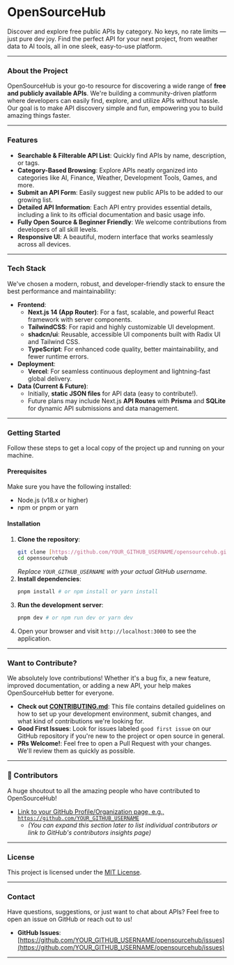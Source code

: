 # OpenSourceHub

Discover and explore free public APIs by category. No keys, no rate limits — just pure dev joy. Find the perfect API for your next project, from weather data to AI tools, all in one sleek, easy-to-use platform.

---

###  About the Project

OpenSourceHub is your go-to resource for discovering a wide range of **free and publicly available APIs**. We're building a community-driven platform where developers can easily find, explore, and utilize APIs without hassle. Our goal is to make API discovery simple and fun, empowering you to build amazing things faster.

---

###  Features

* **Searchable & Filterable API List**: Quickly find APIs by name, description, or tags.
* **Category-Based Browsing**: Explore APIs neatly organized into categories like AI, Finance, Weather, Development Tools, Games, and more.
* **Submit an API Form**: Easily suggest new public APIs to be added to our growing list.
* **Detailed API Information**: Each API entry provides essential details, including a link to its official documentation and basic usage info.
* **Fully Open Source & Beginner Friendly**: We welcome contributions from developers of all skill levels.
* **Responsive UI**: A beautiful, modern interface that works seamlessly across all devices.

---

###  Tech Stack

We've chosen a modern, robust, and developer-friendly stack to ensure the best performance and maintainability:

* **Frontend**:
    * **Next.js 14 (App Router)**: For a fast, scalable, and powerful React framework with server components.
    * **TailwindCSS**: For rapid and highly customizable UI development.
    * **shadcn/ui**: Reusable, accessible UI components built with Radix UI and Tailwind CSS.
    * **TypeScript**: For enhanced code quality, better maintainability, and fewer runtime errors.
* **Deployment**:
    * **Vercel**: For seamless continuous deployment and lightning-fast global delivery.
* **Data (Current & Future)**:
    * Initially, **static JSON files** for API data (easy to contribute!).
    * Future plans may include Next.js **API Routes** with **Prisma** and **SQLite** for dynamic API submissions and data management.

---

###  Getting Started

Follow these steps to get a local copy of the project up and running on your machine.

#### Prerequisites

Make sure you have the following installed:

* Node.js (v18.x or higher)
* npm or pnpm or yarn

#### Installation

1.  **Clone the repository**:
    ```bash
    git clone [https://github.com/YOUR_GITHUB_USERNAME/opensourcehub.git](https://github.com/YOUR_GITHUB_USERNAME/opensourcehub.git)
    cd opensourcehub
    ```
    *Replace `YOUR_GITHUB_USERNAME` with your actual GitHub username.*
2.  **Install dependencies**:
    ```bash
    pnpm install # or npm install or yarn install
    ```
3.  **Run the development server**:
    ```bash
    pnpm dev # or npm run dev or yarn dev
    ```
4.  Open your browser and visit `http://localhost:3000` to see the application.

---

###  Want to Contribute?

We absolutely love contributions! Whether it's a bug fix, a new feature, improved documentation, or adding a new API, your help makes OpenSourceHub better for everyone.

* **Check out [CONTRIBUTING.md](./CONTRIBUTING.md)**: This file contains detailed guidelines on how to set up your development environment, submit changes, and what kind of contributions we're looking for.
* **Good First Issues**: Look for issues labeled `good first issue` on our GitHub repository if you're new to the project or open source in general.
* **PRs Welcome!**: Feel free to open a Pull Request with your changes. We'll review them as quickly as possible.

---

### 👥 Contributors

A huge shoutout to all the amazing people who have contributed to OpenSourceHub!

* [Link to your GitHub Profile/Organization page, e.g., `https://github.com/YOUR_GITHUB_USERNAME`](https://github.com/YOUR_GITHUB_USERNAME)
    * *(You can expand this section later to list individual contributors or link to GitHub's contributors insights page)*

---

###  License

This project is licensed under the [MIT License](./LICENSE).

---

###  Contact

Have questions, suggestions, or just want to chat about APIs? Feel free to open an issue on GitHub or reach out to us!

* **GitHub Issues**: [https://github.com/YOUR_GITHUB_USERNAME/opensourcehub/issues](https://github.com/YOUR_GITHUB_USERNAME/opensourcehub/issues)

---